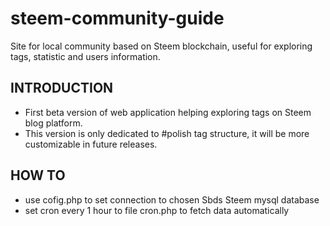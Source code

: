 # steem-community-guide
Site for local community based on Steem blockchain, useful for exploring tags, statistic and users information.

## INTRODUCTION
- First beta version of web application helping exploring tags on Steem blog platform.
- This version is only dedicated to #polish tag structure, it will be more customizable in future releases.

## HOW TO
- use cofig.php to set connection to chosen Sbds Steem mysql database
- set cron every 1 hour to file cron.php to fetch data automatically
